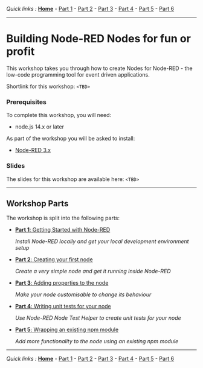 *Quick links :*
[**Home**](/README.md) - [Part 1](part1/README.md) - [Part 2](part2/README.md) - [Part 3](part3/README.md) - [Part 4](part4/README.md) - [Part 5](part5/README.md) - [Part 6](part6/README.md)
***

# Building Node-RED Nodes for fun or profit

This workshop takes you through how to create Nodes for Node-RED - the low-code programming tool for event driven applications.

Shortlink for this workshop: `<TBD>`

### Prerequisites

To complete this workshop, you will need:

 - node.js 14.x or later

As part of the workshop you will be asked to install:

 - [Node-RED 3.x](https://nodered.org/docs/getting-started/)

### Slides

The slides for this workshop are available here: `<TBD>`

***

## Workshop Parts


The workshop is split into the following parts:

- [**Part 1**: Getting Started with Node-RED](part1/README.md)

  *Install Node-RED locally and get your local development environment setup*

- [**Part 2**: Creating your first node](part2/README.md)

  *Create a very simple node and get it running inside Node-RED*

- [**Part 3**: Adding properties to the node](part3/README.md)

  *Make your node customisable to change its behaviour*

- [**Part 4**: Writing unit tests for your node](part4/README.md)

  *Use Node-RED Node Test Helper to create unit tests for your node*

- [**Part 5**: Wrapping an existing npm module](part5/README.md)

  *Add more functionality to the node using an existing npm module*

***

*Quick links :*
[**Home**](/README.md) - [Part 1](part1/README.md) - [Part 2](part2/README.md) - [Part 3](part3/README.md) - [Part 4](part4/README.md) - [Part 5](part5/README.md) - [Part 6](part6/README.md)
